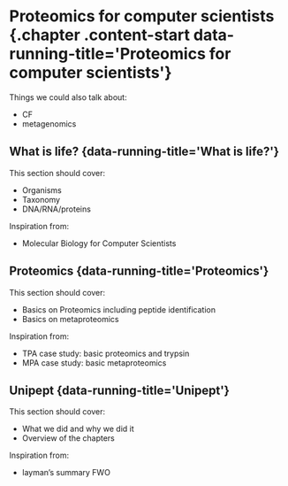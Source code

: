 # Proteomics for computer scientists {.chapter .content-start  data-running-title='Proteomics for computer scientists'}

Things we could also talk about:
* CF
* metagenomics

## What is life? {data-running-title='What is life?'}
This section should cover:
* Organisms
* Taxonomy
* DNA/RNA/proteins

Inspiration from:
* Molecular Biology for Computer Scientists

## Proteomics {data-running-title='Proteomics'}
This section should cover:
* Basics on Proteomics including peptide identification
* Basics on metaproteomics

Inspiration from:
* TPA case study: basic proteomics and trypsin
* MPA case study: basic metaproteomics

## Unipept {data-running-title='Unipept'}
This section should cover:
* What we did and why we did it
* Overview of the chapters

Inspiration from:
* layman’s summary FWO
